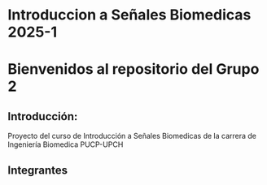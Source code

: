 # Introduccion a Señales Biomedicas 2025-1 
# Bienvenidos al repositorio del Grupo 2
## Introducción:
Proyecto del curso de Introducción a Señales Biomedicas de la carrera de Ingeniería Biomedica PUCP-UPCH
## Integrantes
